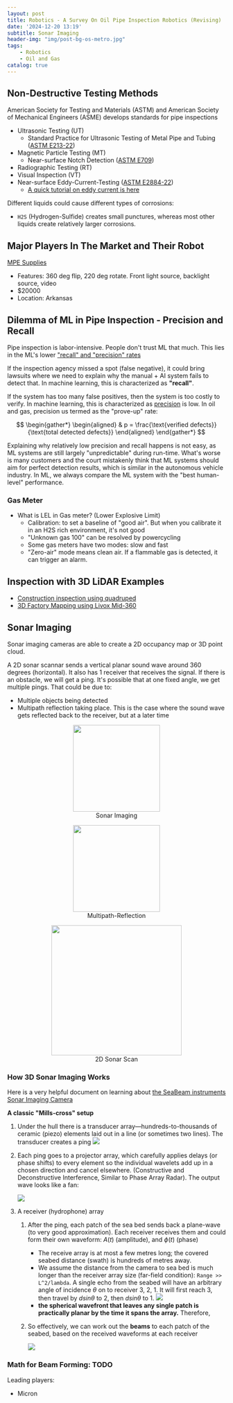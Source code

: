 ```yaml
---
layout: post
title: Robotics - A Survey On Oil Pipe Inspection Robotics (Revising)
date: '2024-12-20 13:19'
subtitle: Sonar Imaging
header-img: "img/post-bg-os-metro.jpg"
tags:
    - Robotics
    - Oil and Gas
catalog: true
---
```


## Non-Destructive Testing Methods

American Society for Testing and Materials (ASTM) and American Society of Mechanical Engineers (ASME) develops standards for pipe inspections

- Ultrasonic Testing (UT)
  - Standard Practice for Ultrasonic Testing of Metal Pipe and Tubing ([ASTM E213-22](https://www.astm.org/e0213-22.html))
- Magnetic Particle Testing (MT)
  - Near-surface Notch Detection ([ASTM E709](https://www.astm.org/e0709-21.html))
- Radiographic Testing (RT)
- Visual Inspection (VT)
- Near-surface Eddy-Current-Testing ([ASTM E2884-22](https://www.astm.org/e2884-22.html))
  - [A quick tutorial on eddy current is here](https://ricojia.github.io/2017/06/01/electronics-eddy-current/)

Different liquids could cause different types of corrosions:

- `H2S` (Hydrogen-Sulfide) creates small punctures, whereas most other liquids create relatively larger corrosions.

## Major Players In The Market and Their Robot

[MPE Supplies](https://mpesupplies.com/products/dakotah-power-tools-500ft-robotic-crawler-inspection-system-sewer-crawler?gad_source=1&gclid=Cj0KCQiAr7C6BhDRARIsAOUKifgQB3tfUs9hEb4J3qpJmgopCde9cWLddTOfVa8txg_RJMf-WyWgh08aAoixEALw_wcB)

- Features: 360 deg flip, 220 deg rotate. Front light source, backlight source, video
- $20000
- Location: Arkansas

## Dilemma of ML in Pipe Inspection - Precision and Recall

Pipe inspection is labor-intensive. People don't trust ML that much. This lies in the ML's lower ["recall" and "precision" rates](../2022/2022-02-15-deep-learning-performance-metrics.markdown)

If the inspection agency missed a spot (false negative), it could bring lawsuits where we need to explain why the manual + AI system fails to detect that. In machine learning, this is characterized as **"recall"**.

If the system has too many false positives, then the system is too costly to verify. In machine learning, this is characterized as [precision](../2022/2022-02-15-deep-learning-performance-metrics.markdown) is low. In oil and gas, precision us termed as the "prove-up" rate:

$$
\begin{gather*}
\begin{aligned}
& p = \frac{\text{verified defects}}{\text{total detected defects}}
\end{aligned}
\end{gather*}
$$

Explaining why relatively low precision and recall happens is not easy, as ML systems are still largely "unpredictable" during run-time. What's worse is many customers and the court mistakenly think that ML systems should aim for perfect detection results, which is similar in the autonomous vehicle industry. In ML, we always compare the ML system with the "best human-level" performance.

### Gas Meter

- What is LEL in Gas meter? (Lower Explosive Limit)
  - Calibration: to set a baseline of "good air". But when you calibrate it in an H2S rich environment, it's not good
  - "Unknown gas 100" can be resolved by powercycling
  - Some gas meters have two modes: slow and fast
  - "Zero-air" mode means clean air. If a flammable gas is detected, it can trigger an alarm.

## Inspection with 3D LiDAR Examples

- [Construction inspection using quadruped](https://www.youtube.com/watch?v=Eyl6II_tB3k)
- [3D Factory Mapping using Livox Mid-360](https://www.bilibili.com/video/BV1zb411Z731/?spm_id_from=333.337.search-card.all.click&vd_source=ae0bfd67b026e62fbc37ca190dfd1839)

## Sonar Imaging

Sonar imaging cameras are able to create a 2D occupancy map or 3D point cloud.

A 2D sonar scannar sends a vertical planar sound wave around 360 degrees (horizontal). It also has 1 receiver that receives the signal. If there is an obstacle, we will get a ping. It's possible that at one fixed angle, we get multiple pings. That could be due to:

- Multiple objects being detected
- Multipath reflection taking place. This is the case where the sound wave gets reflected back to the receiver, but at a later time

<div style="text-align: center;">
<p align="center">
    <figure>
        <img src="https://i.postimg.cc/5yq2NNZC/sonar-imaging.png" height="200" alt=""/>
        <figcaption>Sonar Imaging</figcaption>
    </figure>
</p>
</div>

<div style="text-align: center;">
<p align="center">
    <figure>
        <img src="https://i.postimg.cc/1tR8nFrK/multipath.jpg" height="200" alt=""/>
        <figcaption>Multipath-Reflection</figcaption>
    </figure>
</p>
</div>

<div style="text-align: center;">
<p align="center">
    <figure>
        <img src="https://i.postimg.cc/BQ2m48Mv/2d-sonar-scan.jpg" height="300" alt=""/>
        <figcaption>2D Sonar Scan</figcaption>
    </figure>
</p>
</div>

### How 3D Sonar Imaging Works


Here is a very helpful document on learning about [the SeaBeam instruments Sonar Imaging Camera](https://lismap.uconn.edu/wp-content/uploads/sites/2333/2018/11/SeaBeamMultibeamTheoryOperation.pdf)

**A classic "Mills-cross" setup**

1. Under the hull there is a transducer array—hundreds-to-thousands of ceramic (piezo) elements laid out in a line (or sometimes two lines). The transducer creates a ping
    ![](https://i.postimg.cc/KYgp7CG9/Screenshot-from-2025-06-23-21-20-57.png)
2. Each ping goes to a projector array, which carefully applies delays (or phase shifts) to every element so the individual wavelets add up in a chosen direction and cancel elsewhere. (Constructive and Deconstructive Interference, Similar to Phase Array Radar). The output wave looks like a fan:

    ![](https://i.postimg.cc/SsFTgVjm/Screenshot-from-2025-06-23-21-21-03.png)

3. A receiver (hydrophone) array 
    1.  After the ping, each patch of the sea bed sends back a plane-wave (to very good approximation). Each receiver receives them and could form their own waveform: $A(t)$ (amplitude), and $\phi(t)$ (phase)
        - The receive array is at most a few metres long; the covered seabed distance (swath) is hundreds of metres away.
        - We assume the distance from the camera to sea bed is much longer than the receiver array size (far-field condition): `Range >> L^2/lambda`. A single echo from the seabed will have an arbitrary angle of incidence $\theta$ on to receiver 3, 2, 1. It will first reach 3, then travel by $d sin\theta$ to 2, then $d sin\theta$ to 1. 
            ![](https://i.postimg.cc/85Ry9WrM/Screenshot-from-2025-06-23-22-14-44.png)
        - **the spherical wavefront that leaves any single patch is practically planar by the time it spans the array.** Therefore, 
    2. So effectively, we can work out the **beams** to each patch of the seabed, based on the received waveforms at each receiver

        ![](https://i.postimg.cc/Kjm92znV/Screenshot-from-2025-06-23-22-14-25.png)

### Math for Beam Forming: TODO


Leading players:

- Micron 
